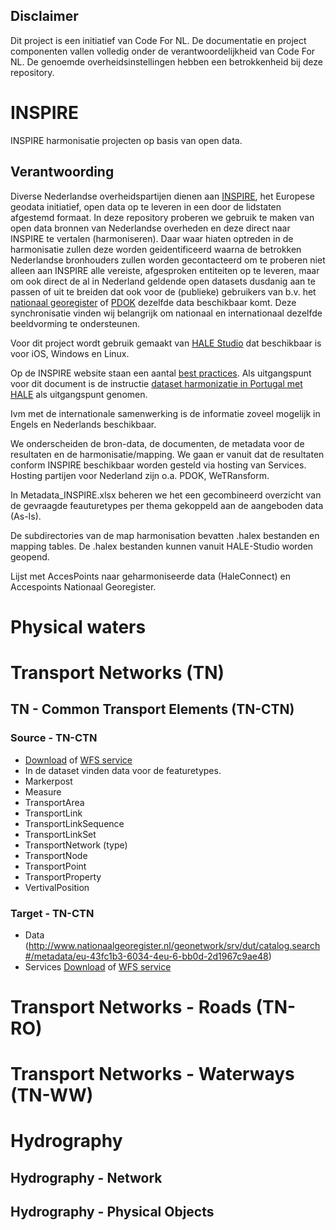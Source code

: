 ## Disclaimer

Dit project is een initiatief van Code For NL. De documentatie en project componenten vallen volledig onder de verantwoordelijkheid van Code For NL. De genoemde overheidsinstellingen hebben een betrokkenheid bij deze repository.

# INSPIRE
INSPIRE harmonisatie projecten op basis van open data.

## Verantwoording

Diverse Nederlandse overheidspartijen dienen aan [INSPIRE](http://inspire.ec.europa.eu/), het Europese geodata initiatief, open data op te leveren in een door de lidstaten afgestemd formaat. In deze repository proberen we gebruik te maken van open data bronnen van Nederlandse overheden en deze direct naar INSPIRE te vertalen (harmoniseren). Daar waar hiaten optreden in de harmonisatie zullen deze worden geidentificeerd waarna de betrokken Nederlandse bronhouders zullen worden gecontacteerd om te proberen niet alleen aan INSPIRE alle vereiste, afgesproken entiteiten op te leveren, maar om ook direct de al in Nederland geldende open datasets dusdanig aan te passen of uit te breiden dat ook voor de (publieke) gebruikers van b.v. het [nationaal georegister](http://www.nationaalgeoregister.nl) of [PDOK](https://www.pdok.nl/) dezelfde data beschikbaar komt. Deze synchronisatie vinden wij belangrijk om nationaal en internationaal dezelfde beeldvorming te ondersteunen.

Voor dit project wordt gebruik gemaakt van [HALE Studio](https://www.wetransform.to/downloads/) dat beschikbaar is voor iOS, Windows en Linux.

Op de INSPIRE website staan een aantal [best practices](https://inspire-reference.jrc.ec.europa.eu/implementations). Als uitgangspunt voor dit document is de instructie [dataset harmonizatie in Portugal met HALE](https://inspire-reference.jrc.ec.europa.eu/implementations/land-cover-spatial-datasets-harmonization-portugal-using-hale) als uitgangspunt genomen.

Ivm met de internationale samenwerking is de informatie zoveel mogelijk in Engels en Nederlands beschikbaar.

We onderscheiden de bron-data, de documenten, de metadata voor de resultaten en de harmonisatie/mapping. We gaan er vanuit dat de resultaten conform INSPIRE beschikbaar worden gesteld via hosting van Services. Hosting partijen voor Nederland zijn o.a. PDOK, WeTRansform.

In Metadata_INSPIRE.xlsx beheren we het een gecombineerd overzicht van de gevraagde feauturetypes per thema gekoppeld aan de aangeboden data (As-Is).

De subdirectories van de map harmonisation bevatten .halex bestanden en mapping tables. De .halex bestanden kunnen vanuit HALE-Studio worden geopend.

Lijst met AccesPoints naar geharmoniseerde data (HaleConnect) en Accespoints Nationaal Georegister.    

# Physical waters

# Transport Networks (TN)
## TN - Common Transport Elements (TN-CTN)
### Source - TN-CTN
 * [Download](https://www.haleconnect.com/) of [WFS service](https://www.haleconnect.com/)
 * In de dataset vinden data voor de featuretypes.
  * Markerpost
  * Measure
  * TransportArea
  * TransportLink
  * TransportLinkSequence
  * TransportLinkSet
  * TransportNetwork (type)
  * TransportNode
  * TransportPoint
  * TransportProperty
  * VertivalPosition
### Target - TN-CTN
 * Data (http://www.nationaalgeoregister.nl/geonetwork/srv/dut/catalog.search#/metadata/eu-43fc1b3-6034-4eu-6-bb0d-2d1967c9ae48)
 * Services  [Download](https://www.haleconnect.com/) of [WFS service](https://www.haleconnect.com/)

# Transport Networks - Roads (TN-RO)


# Transport Networks - Waterways (TN-WW)

# Hydrography
## Hydrography - Network
## Hydrography - Physical Objects
